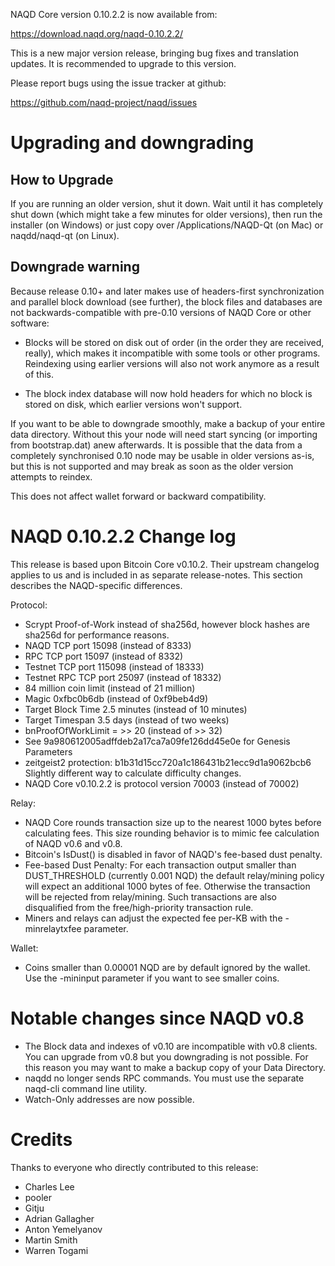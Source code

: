 NAQD Core version 0.10.2.2 is now available from:

  <https://download.naqd.org/naqd-0.10.2.2/>

This is a new major version release, bringing bug fixes and translation 
updates. It is recommended to upgrade to this version.

Please report bugs using the issue tracker at github:

  <https://github.com/naqd-project/naqd/issues>

Upgrading and downgrading
=========================

How to Upgrade
--------------

If you are running an older version, shut it down. Wait until it has completely
shut down (which might take a few minutes for older versions), then run the
installer (on Windows) or just copy over /Applications/NAQD-Qt (on Mac) or
naqdd/naqd-qt (on Linux).

Downgrade warning
------------------

Because release 0.10+ and later makes use of headers-first synchronization and
parallel block download (see further), the block files and databases are not
backwards-compatible with pre-0.10 versions of NAQD Core or other software:

* Blocks will be stored on disk out of order (in the order they are
received, really), which makes it incompatible with some tools or
other programs. Reindexing using earlier versions will also not work
anymore as a result of this.

* The block index database will now hold headers for which no block is
stored on disk, which earlier versions won't support.

If you want to be able to downgrade smoothly, make a backup of your entire data
directory. Without this your node will need start syncing (or importing from
bootstrap.dat) anew afterwards. It is possible that the data from a completely
synchronised 0.10 node may be usable in older versions as-is, but this is not
supported and may break as soon as the older version attempts to reindex.

This does not affect wallet forward or backward compatibility.


NAQD 0.10.2.2 Change log
============================
This release is based upon Bitcoin Core v0.10.2.  Their upstream changelog applies to us and
is included in as separate release-notes.  This section describes the NAQD-specific differences.

Protocol:
- Scrypt Proof-of-Work instead of sha256d, however block hashes are sha256d for performance reasons.
- NAQD TCP port 15098 (instead of 8333)
- RPC TCP port 15097 (instead of 8332)
- Testnet TCP port 115098 (instead of 18333)
- Testnet RPC TCP port 25097 (instead of 18332)
- 84 million coin limit  (instead of 21 million)
- Magic 0xfbc0b6db       (instead of 0xf9beb4d9)
- Target Block Time 2.5 minutes (instead of 10 minutes)
- Target Timespan 3.5 days      (instead of two weeks)
- bnProofOfWorkLimit = >> 20    (instead of >> 32)
- See 9a980612005adffdeb2a17ca7a09fe126dd45e0e for Genesis Parameters
- zeitgeist2 protection: b1b31d15cc720a1c186431b21ecc9d1a9062bcb6 Slightly different way to calculate difficulty changes.
- NAQD Core v0.10.2.2 is protocol version 70003 (instead of 70002)

Relay:
- NAQD Core rounds transaction size up to the nearest 1000 bytes before calculating fees.  This size rounding behavior is to mimic fee calculation of NAQD v0.6 and v0.8.
- Bitcoin's IsDust() is disabled in favor of NAQD's fee-based dust penalty.
- Fee-based Dust Penalty: For each transaction output smaller than DUST_THRESHOLD (currently 0.001 NQD) the default relay/mining policy will expect an additional 1000 bytes of fee.  Otherwise the transaction will be rejected from relay/mining.  Such transactions are also disqualified from the free/high-priority transaction rule.
- Miners and relays can adjust the expected fee per-KB with the -minrelaytxfee parameter.

Wallet:
- Coins smaller than 0.00001 NQD are by default ignored by the wallet.  Use the -mininput parameter if you want to see smaller coins.

Notable changes since NAQD v0.8
===================================

- The Block data and indexes of v0.10 are incompatible with v0.8 clients.  You can upgrade from v0.8 but you downgrading is not possible.  For this reason you may want to make a backup copy of your Data Directory.
- naqdd no longer sends RPC commands.  You must use the separate naqd-cli command line utility.
- Watch-Only addresses are now possible.

Credits
=======

Thanks to everyone who directly contributed to this release:

- Charles Lee
- pooler
- Gitju
- Adrian Gallagher
- Anton Yemelyanov
- Martin Smith
- Warren Togami
